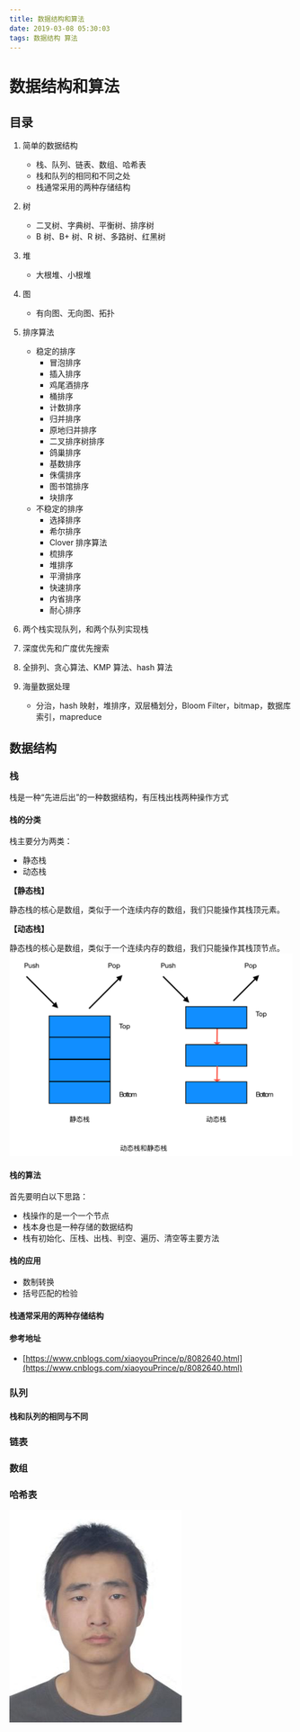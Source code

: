 ```yaml
---
title: 数据结构和算法
date: 2019-03-08 05:30:03
tags: 数据结构 算法
---
```

# 数据结构和算法

## 目录

1. 简单的数据结构
	* 栈、队列、链表、数组、哈希表
	* 栈和队列的相同和不同之处
	* 栈通常采用的两种存储结构 
2. 树
	* 二叉树、字典树、平衡树、排序树
	* B 树、B+ 树、R 树、多路树、红黑树

3. 堆
	* 大根堆、小根堆

4. 图
	* 有向图、无向图、拓扑

5. 排序算法
	* 稳定的排序
		* 冒泡排序
		* 插入排序
		* 鸡尾酒排序
		* 桶排序
		* 计数排序
		* 归并排序
		* 原地归并排序
		* 二叉排序树排序
		* 鸽巢排序
		* 基数排序
		* 侏儒排序
		* 图书馆排序
		* 块排序
	* 不稳定的排序
		* 选择排序
		* 希尔排序
		* Clover 排序算法
		* 梳排序
		* 堆排序
		* 平滑排序
		* 快速排序
		* 内省排序
		* 耐心排序  

6.  两个栈实现队列，和两个队列实现栈
7. 深度优先和广度优先搜索
8. 全排列、贪心算法、KMP 算法、hash 算法
9.  海量数据处理
	* 分治，hash 映射，堆排序，双层桶划分，Bloom Filter，bitmap，数据库索引，mapreduce 

## 数据结构
### 栈
栈是一种“先进后出”的一种数据结构，有压栈出栈两种操作方式
#### 栈的分类
栈主要分为两类：

* 静态栈
* 动态栈

**【静态栈】**

静态栈的核心是数组，类似于一个连续内存的数组，我们只能操作其栈顶元素。

**【动态栈】**

静态栈的核心是数组，类似于一个连续内存的数组，我们只能操作其栈顶节点。
![MacDown logo](../pic/stack01.png)

#### 栈的算法
首先要明白以下思路：

* 栈操作的是一个一个节点
* 栈本身也是一种存储的数据结构
* 栈有初始化、压栈、出栈、判空、遍历、清空等主要方法

#### 栈的应用
*  数制转换
*  括号匹配的检验
#### 栈通常采用的两种存储结构
#### 参考地址
* [https://www.cnblogs.com/xiaoyouPrince/p/8082640.html](https://www.cnblogs.com/xiaoyouPrince/p/8082640.html)


### 队列

#### 栈和队列的相同与不同
### 链表
### 数组
### 哈希表

![MacDown logo](../pic/me.jpg)
